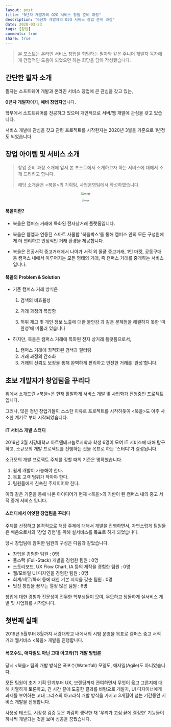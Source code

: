 ```yaml
---
layout: post
title: "0년차 개발자의 O2O 서비스 창업 준비 과정"
description: "0년차 개발자의 O2O 서비스 창업 준비 과정"
date: 2020-03-23
tags: [창업]
comments: true
share: true
---
```


> 본 포스트는 온라인 서비스 창업을 희망하는 필자와 같은 주니어 개발자 독자에게 간접적인 도움이 되었으면 하는 희망을 담아 작성했습니다.

## 간단한 필자 소개

필자는 소프트웨어 개발과 온라인 서비스 창업에 큰 관심을 갖고 있는,

**0년차 개발자**이자, **예비 창업자**입니다.



학부에서 소프트웨어를 전공하고 있으며 개인적으로 서버/웹 개발에 관심을 갖고 있습니다. 

서비스 개발에 관심을 갖고 관련 프로젝트를 시작한지는 2020년 3월을 기준으로 1년정도 되었습니다.

## 창업 아이템 및 서비스 소개

> 창업 준비 과정 소개에 앞서 본 포스트에서 소개하고자 하는 서비스에 대해서 소개 드리려고 합니다. 
>
> 해당 소개글은 <북을>의 기획팀, 사업운영팀에서 작성하였습니다.

<p align="center">
    <img src="https://user-images.githubusercontent.com/23696493/77331734-7678b200-6d64-11ea-9e36-c86d3ef29f28.png" alt="image" style="zoom:50%;" />
</p>

<p align="center">
    <img src="https://user-images.githubusercontent.com/23696493/77331914-b9d32080-6d64-11ea-8cd0-c19f412224a5.PNG" alt="image" style="zoom:40%;" />
</p>



#### 북을이란?

- 북을은 캠퍼스 거래에 특화된 전자상거래 플랫폼입니다.

- 북을은 웹앱과 연동된 스마트 사물함 '북을박스'를 통해 캠퍼스 안의 모든 구성원에게 더 편리하고 안정적인 거래 환경을 제공합니다.

- 북을은 전공서적 중고거래에서 나아가 서적 외 물품 중고거래, 1인 마켓, 공동구매 등 캠퍼스 내에서 이루어지는 모든 형태의 거래, 즉 캠퍼스 거래를 중개하는 서비스입니다.

  
#### 북을의 Problem & Solution
- 기존 캠퍼스 거래 방식은

  1. 검색의 비효율성
  2. 거래 과정의 복잡함

  3. 허위 재고 및 개인 정보 노출에 대한 불안감 과 같은 문제점을 해결하지 못한 ‘미완성’에 머물러 있습니다

- 하지만, 북을은 캠퍼스 거래에 특화된 전자 상거래 플랫폼으로서,

  1. 캠퍼스 거래에 최적화된 검색과 필터링
  2. 거래 과정의 간소화
  3. 거래의 신뢰도 보장을 통해 완벽하게 편리하고 안전한 거래를 ‘완성’합니다.



## 초보 개발자가 창업팀을 꾸리다

위에서 소개드린 <북을>은 현재 활발하게  서비스 개발 및 사업화가 진행중인 프로젝트입니다.

그러나, 많은 청년 창업가들이 소소한 이유로 프로젝트를 시작하듯이 <북을>도 아주 사소한 계기로 부터 시작되었습니다.

#### IT 서비스 개발 스터디

2019년 3월 서강대학교 아트앤테크놀로지학과 학생 6명이 모여 IT 서비스에 대해 탐구하고,  소규모의 개발 프로젝트를 진행하는 것을 목표로 하는 '스터디'가 결성됩니다. 

소규모의 개발 프로젝트 주제를 정할 때의 기준은 명확했습니다.

1. 쉽게 개발이 가능해야 한다. 
2. 목표 고객 범위가 작아야 한다.
3. 팀원들에게 친숙한 주제이어야 한다.

이와 같은 기준을 통해 나온 아이디어가 현재 <북을>의 기반이 된 캠퍼스 내의 중고 서적 중개 서비스 입니다.

#### 스터디에서 어엿한 창업팀을 꾸리다

주제를 선정하고 본격적으로 해당 주제에 대해서 개발을 진행하면서, 자연스럽게 팀원들은 배움으로서의 '창업 경험'을 위해 실서비스를 목표로 하게 되었습니다. 



당시 창업팀에 참여한 팀원의 구성은 다음과 같았습니다.



- 창업을 경험한 팀원 : 0명
- 풀스택 (Full-Stack) 개발을 경험한 팀원 : 0명
- 스토리보드, UX Flow Chart, IA 등의 제작을 경험한 팀원 : 0명
- 웹/모바일 UI 디자인을 경험한 팀원 : 0명
- 회계/세무/특허 등에 대한 기본 지식을 갖춘 팀원 : 0명
- 멋진 창업을 꿈꾸는 열정 많은 팀원 : 6명 



창업에 대한 경험과 전문성이 전무한 학부생들이 모여, 무모하고 당돌하게 실서비스 개발 및 사업화를 시작합니다.



## 첫번째 실패

2019년 5월부터 8월까지 서강대학교 내에서의 시범 운영을 목표로 캠퍼스 중고 서적 거래 웹서비스 <북을> 개발을 진행합니다. 

#### 폭포수도, 애자일도 아닌 고대 아고라(?) 개발 방법론

당시 <북을> 팀의 개발 방식은 폭포수(Waterfall) 모델도, 애자일(Agile)도 아니었습니다.

모든 팀원이 초기 기획 단계부터 UX, 브랜딩까지 관여하면서 무엇이 옳고 그른지에 대해 치열하게 토론하고, 긴 시간 끝에 도출한 결과를 바탕으로 개발자, UI 디자이너에게 과제를 부여하는 고대 그리스의 아고라식 개발 방식을 가지고 3개월이 넘는 기간동안 서비스 개발을 진행합니다.

사용성 테스트, 시장성 검증 등은 과감히 생략한 채 '우리가 고심 끝에 결정한' 기능들이 하나씩 개발되는 것을 보며 성공을 꿈꿨습니다.



